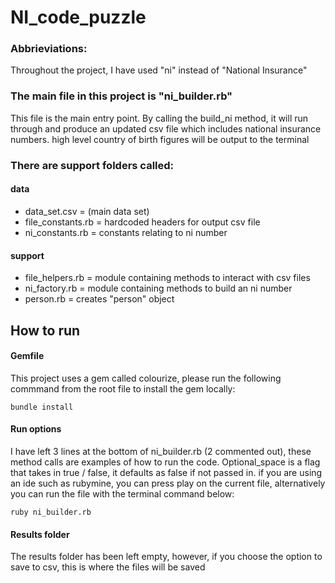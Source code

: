 # NI_code_puzzle

### Abbrieviations:
Throughout the project, I have used "ni" instead of "National Insurance"


### The main file in this project is "ni_builder.rb"
This file is the main entry point. By calling the build_ni method, it will run through and produce an updated
csv file which includes national insurance numbers. high level country of birth figures will be output to the terminal

### There are support folders called:
#### data
* data_set.csv = (main data set)
* file_constants.rb = hardcoded headers for output csv file
* ni_constants.rb = constants relating to ni number


#### support
* file_helpers.rb = module containing methods to interact with csv files
* ni_factory.rb = module containing methods to build an ni number
* person.rb = creates "person" object

## How to run

#### Gemfile
This project uses a gem called colourize, please run the following commmand from the root file to install the gem locally:
```
bundle install
```

#### Run options
I have left 3 lines at the bottom of ni_builder.rb (2 commented out), these method calls are examples of how to run the code.
Optional_space is a flag that takes in true / false, it defaults as false if not passed in.
if you are using an ide such as rubymine, you can press play on the current file, alternatively you can run the file with the terminal command below:
```
ruby ni_builder.rb
```


#### Results folder
The results folder has been left empty, however, if you choose the option to save to csv, this is where the files will be saved
